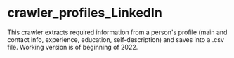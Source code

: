 # crawler_profiles_LinkedIn

This crawler extracts required information from a person's profile (main and contact info, experience, education, self-description) and saves into
a .csv file. Working version is of beginning of 2022. 
